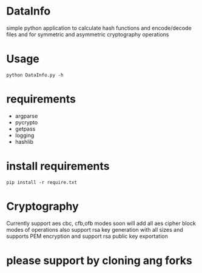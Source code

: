 # DataInfo
simple python application to calculate hash functions and encode/decode files and for symmetric and asymmetric cryptography operations 
# Usage
`python DataInfo.py -h`
# requirements
- argparse
- pycrypto
- getpass
- logging
- hashlib
# install requirements
`pip install -r require.txt`
# Cryptography
Currently support aes cbc, cfb,ofb modes soon will add all aes cipher block modes of operations 
also support rsa key generation with all sizes and supports PEM encryption and support rsa public key exportation
# please support by cloning ang forks 
